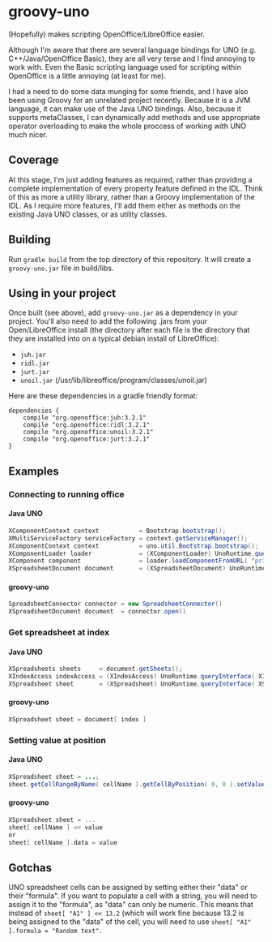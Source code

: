 # groovy-uno

(Hopefully) makes scripting OpenOffice/LibreOffice easier.

Although I'm aware that there are several language bindings for UNO (e.g. C++/Java/OpenOffice Basic), 
they are all very terse and I find annoying to work with. Even the Basic scripting language used for
scripting within OpenOffice is a little annoying (at least for me).

I had a need to do some data munging for some friends, and I have also been using Groovy for an unrelated
project recently. Because it is a JVM language, it can make use of the Java UNO bindings. Also, because 
it supports metaClasses, I can dynamically add methods and use appropriate operator overloading to make 
the whole proccess of working with UNO much nicer.

## Coverage

At this stage, I'm just adding features as required, rather than providing a complete implementation 
of every property feature defined in the IDL. Think of this as more a utility library, rather than
a Groovy implementation of the IDL. As I require more features, I'll add them either as methods on
the existing Java UNO classes, or as utility classes.

## Building

Run `gradle build` from the top directory of this repository. It will create a `groovy-uno.jar` file
in build/libs.

## Using in your project

Once built (see above), add `groovy-uno.jar` as a dependency in your project. You'll also need to add
the following .jars from your Open/LibreOffice install (the directory after each file is the directory
that they are installed into on a typical debian install of LibreOffice):

 * `juh.jar`
 * `ridl.jar`
 * `jurt.jar`
 * `unoil.jar` (/usr/lib/libreoffice/program/classes/unoil.jar)

Here are these dependencies in a gradle friendly format:

```
dependencies {
	compile "org.openoffice:juh:3.2.1"
	compile "org.openoffice:ridl:3.2.1"
	compile "org.openoffice:unoil:3.2.1"
	compile "org.openoffice:jurt:3.2.1"
}
```

## Examples

### Connecting to running office

#### Java UNO

```java
XComponentContext context           = Bootstrap.bootstrap();
XMultiServiceFactory serviceFactory = context.getServiceManager();
XComponentContext context           = uno.util.Bootstrap.bootstrap();
XComponentLoader loader             = (XComponentLoader) UnoRuntime.queryInterface( XComponentLoader.class, serviceFactory.createInstanceWithContext( "com.sun.star.frame.Desktop", context ) );
XComponent component                = loader.loadComponentFromURL( "private:factory/scalc", "_blank", 0, new PropertyValue[0] );
XSpreadsheetDocument document       = (XSpreadsheetDocument) UnoRuntime.queryInterface( XSpreadsheetDocument.class, component );
```

#### groovy-uno

```groovy
SpreadsheetConnector connector = new SpreadsheetConnector()
XSpreadsheetDocument document  = connector.open()
```

### Get spreadsheet at index

#### Java UNO

```java
XSpreadsheets sheets     = document.getSheets();
XIndexAccess indexAccess = (XIndexAccess) UnoRuntime.queryInterface( XIndexAccess.class, sheets );
XSpreadsheet sheet       = (XSpreadsheet) UnoRuntime.queryInterface( XSpreadsheet.class, indexAccess.getByIndex( index ) );
```

#### groovy-uno

```groovy
XSpreadsheet sheet = document[ index ]
```

### Setting value at position

#### Java UNO

```java
XSpreadsheet sheet = ...;
sheet.getCellRangeByName( cellName ).getCellByPosition( 0, 0 ).setValue( value );
```

#### groovy-uno

```groovy
XSpreadsheet sheet = ...
sheet[ cellName ] << value
or
sheet[ cellName ].data = value
```

## Gotchas

UNO spreadsheet cells can be assigned by setting either their "data" or their "formula". If you want to populate a cell
with a string, you will need to assign it to the "formula", as "data" can only be numeric. This means that instead of
`sheet[ "A1" ] << 13.2` (which will work fine because 13.2 is being assigned to the "data" of the cell, you will need 
to use `sheet[ "A1" ].formula = "Random text"`.
